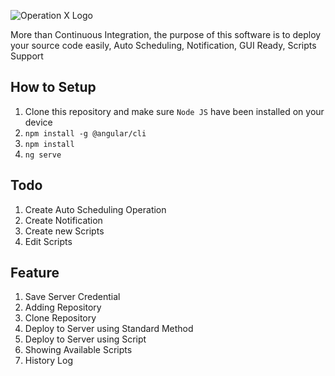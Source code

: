 ![Operation X Logo](https://supanadit.com/public/storage/image/operation_x_logo.png)

More than Continuous Integration, the purpose of this software is to deploy your source code easily,
Auto Scheduling, Notification, GUI Ready, Scripts Support

## How to Setup
1. Clone this repository and make sure `Node JS` have been installed on your device
2. `npm install -g @angular/cli`
3. `npm install`
4. `ng serve`

## Todo
1. Create Auto Scheduling Operation
2. Create Notification
3. Create new Scripts
4. Edit Scripts

## Feature
1. Save Server Credential
2. Adding Repository
3. Clone Repository
4. Deploy to Server using Standard Method
5. Deploy to Server using Script
6. Showing Available Scripts
7. History Log
